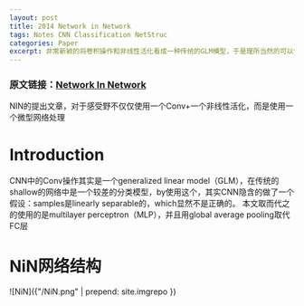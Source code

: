 ```yaml
---
layout: post
title: 2014 Network in Network
tags: Notes CNN Classification NetStruc
categories: Paper
excerpt: 非常新颖的将卷积操作和非线性活化看成一种传统的GLM模型，于是理所当然的可以使用传统的GLM的优化方法来对其进行优化，虽然现在看来实际的效率并不尽如人意，但是依然是一个很有趣的思路与改进方向
---
```

<script type="text/javascript" src="http://cdn.mathjax.org/mathjax/latest/MathJax.js?config=default"></script>

### 原文链接：[Network In Network](https://arxiv.org/pdf/1312.4400.pdf)

NIN的提出文章，对于感受野不仅仅使用一个Conv+一个非线性活化，而是使用一个微型网络处理

# Introduction

CNN中的Conv操作其实是一个generalized linear model（GLM），在传统的shallow的网络中是一个较差的分类模型，by使用这个，其实CNN隐含的做了一个假设：samples是linearly separable的，which显然不是正确的。
本文取而代之的使用的是multilayer perceptron（MLP），并且用global average pooling取代FC层

# NiN网络结构

![NiN]({"/NiN.png" | prepend: site.imgrepo })